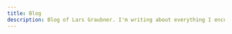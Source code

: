 ```yaml
---
title: Blog
description: Blog of Lars Graubner. I'm writing about everything I encounter in my daily work. This ranges from JavaScript, Node.js, PHP, Symfony etc.
---
```


